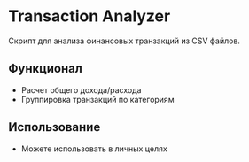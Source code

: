 # Transaction Analyzer

Скрипт для анализа финансовых транзакций из CSV файлов.

## Функционал
- Расчет общего дохода/расхода
- Группировка транзакций по категориям

## Использование
- Можете использовать в личных целях
